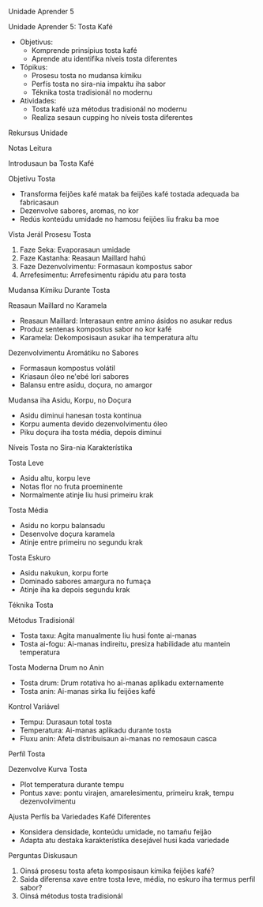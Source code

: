 Unidade Aprender 5

Unidade Aprender 5: Tosta Kafé
- Objetivus:
  * Komprende prinsípius tosta kafé
  * Aprende atu identifika níveis tosta diferentes
- Tópikus:
  * Prosesu tosta no mudansa kímiku
  * Perfís tosta no sira-nia impaktu iha sabor
  * Téknika tosta tradisionál no modernu
- Atividades:
  * Tosta kafé uza métodus tradisionál no modernu
  * Realiza sesaun cupping ho níveis tosta diferentes

Rekursus Unidade

Notas Leitura

Introdusaun ba Tosta Kafé

Objetivu Tosta
- Transforma feijões kafé matak ba feijões kafé tostada adequada ba fabricasaun
- Dezenvolve sabores, aromas, no kor
- Redús konteúdu umidade no hamosu feijões liu fraku ba moe

Vista Jerál Prosesu Tosta
1. Faze Seka: Evaporasaun umidade
2. Faze Kastanha: Reasaun Maillard hahú
3. Faze Dezenvolvimentu: Formasaun kompostus sabor
4. Arrefesimentu: Arrefesimentu rápidu atu para tosta

Mudansa Kímiku Durante Tosta

Reasaun Maillard no Karamela
- Reasaun Maillard: Interasaun entre amino ásidos no asukar redus
- Produz sentenas kompostus sabor no kor kafé
- Karamela: Dekomposisaun asukar iha temperatura altu

Dezenvolvimentu Aromátiku no Sabores
- Formasaun kompostus volátil
- Kriasaun óleo ne'ebé lori sabores
- Balansu entre asidu, doçura, no amargor

Mudansa iha Asidu, Korpu, no Doçura
- Asidu diminui hanesan tosta kontinua
- Korpu aumenta devido dezenvolvimentu óleo
- Piku doçura iha tosta média, depois diminui

Níveis Tosta no Sira-nia Karakterístika

Tosta Leve
- Asidu altu, korpu leve
- Notas flor no fruta proeminente
- Normalmente atinje liu husi primeiru krak

Tosta Média
- Asidu no korpu balansadu
- Desenvolve doçura karamela
- Atinje entre primeiru no segundu krak

Tosta Eskuro
- Asidu nakukun, korpu forte
- Dominado sabores amargura no fumaça
- Atinje iha ka depois segundu krak

Téknika Tosta

Métodus Tradisionál
- Tosta taxu: Agita manualmente liu husi fonte ai-manas
- Tosta ai-fogu: Ai-manas indireitu, presiza habilidade atu mantein temperatura

Tosta Moderna Drum no Anin
- Tosta drum: Drum rotativa ho ai-manas aplikadu externamente
- Tosta anin: Ai-manas sirka liu feijões kafé

Kontrol Variável
- Tempu: Durasaun total tosta
- Temperatura: Ai-manas aplikadu durante tosta
- Fluxu anin: Afeta distribuisaun ai-manas no remosaun casca

Perfíl Tosta

Dezenvolve Kurva Tosta
- Plot temperatura durante tempu
- Pontus xave: pontu virajen, amarelesimentu, primeiru krak, tempu dezenvolvimentu

Ajusta Perfís ba Variedades Kafé Diferentes
- Konsidera densidade, konteúdu umidade, no tamañu feijão
- Adapta atu destaka karakterístika desejável husi kada variedade

Perguntas Diskusaun

1. Oinsá prosesu tosta afeta komposisaun kímika feijões kafé?
2. Saida diferensa xave entre tosta leve, média, no eskuro iha termus perfil sabor?
3. Oinsá métodus tosta tradisionál